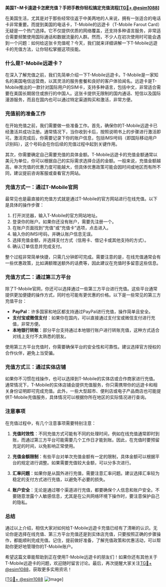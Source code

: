 **美国T~M卡遠遊卡怎麽充值？手把手教你轻松搞定充值流程[[TG💪+ @esim1088](https://t.me/s/esim1088)]**

在美国生活，尤其是对于那些经常往返于中美两地的人来说，拥有一张适合的电话卡非常重要。而提到美国的电话卡，T-Mobile的远遊卡（T-Mobile Farout Card）无疑是一个热门选择。它不仅提供优质的网络覆盖，还支持多种语言服务，非常适合需要频繁使用国际通话和数据流量的人群。然而，不少人在初次使用时可能会遇到一个问题：如何给这张卡充值呢？今天，我们就来详细讲解一下T-Mobile远遊卡的充值方法，让你轻松掌握这项技能。

### 什么是T-Mobile远遊卡？

在深入了解充值之前，我们先简单介绍一下T-Mobile远遊卡。T-Mobile是一家知名的美国电信运营商，以其灵活的服务套餐和良好的客户体验闻名。远遊卡是T-Mobile推出的一款针对国际用户的SIM卡，支持多种语言，包括中文，非常适合需要在美国长期居住或旅行的中国人。这张卡提供无限制的国内通话、短信以及国际漫游服务，而且在国内也可以通过特定渠道购买和激活，非常方便。

### 充值前的准备工作

在开始充值之前，我们需要做一些准备工作。首先，确保你的T-Mobile远遊卡已经激活并成功注册。通常情况下，当你收到卡后，按照说明书上的步骤进行激活即可。激活完成后，你需要记录下你的账户信息，包括IMSI号码（即国际移动用户识别码），这个号码会在你后续的充值过程中起到关键作用。

其次，你需要确定自己需要充值的具体金额。T-Mobile远遊卡的充值金额通常以美元为单位，你可以根据自己的实际需求选择合适的金额。一般来说，充值金额越高，单次充值的优惠力度可能越大，但具体优惠政策可能会因时间或地区而有所不同，建议提前咨询客服或查看官方网站。

### 充值方式一：通过T-Mobile官网

最常见也是最直接的充值方式就是通过T-Mobile的官方网站进行在线充值。以下是具体的操作步骤：

1. 打开浏览器，输入T-Mobile的官方网站地址。
2. 登录你的账户。如果你还没有账户，需要先注册一个。
3. 在账户页面找到“充值”或“充值卡”选项，点击进入。
4. 输入你的IMSI号码，并确认账户信息无误。
5. 选择充值金额，并选择支付方式（信用卡、借记卡或其他支持的方式）。
6. 确认订单信息并完成支付。

整个过程非常简单快捷，只需几分钟即可完成。需要注意的是，在线充值通常会有一些优惠政策，比如满额赠送额外的话费等，因此建议在充值时多留意这些信息。

### 充值方式二：通过第三方平台

除了T-Mobile官网，你还可以选择通过一些第三方平台进行充值。这些平台通常提供更加便捷的操作方式，同时也可能有更优惠的价格。以下是一些常见的第三方充值平台：

- **PayPal**：许多国家和地区都支持通过PayPal进行充值，操作简单且安全。
- **支付宝或微信支付**：如果你在国内，可以直接通过支付宝或微信支付进行充值，非常方便。
- **本地银行转账**：部分平台支持通过本地银行账户进行转账充值，这种方式适合对线上支付不太熟悉的朋友。

使用第三方平台充值时，你需要确保平台的安全性和可靠性。建议选择官方授权的合作伙伴，避免上当受骗。

### 充值方式三：通过实体店铺

如果你不习惯在线操作，也可以选择到T-Mobile的实体店或合作商家进行充值。通常情况下，T-Mobile的实体店铺会提供充值服务，你只需携带你的远遊卡和相关身份证明即可完成充值。此外，一些大型超市、便利店或电子产品商店也可能提供T-Mobile充值服务，具体情况可以根据你所在地区的实际情况进行查询。

### 注意事项

在充值过程中，有几个注意事项需要特别注意：

1. **充值时效性**：不同充值方式可能有不同的处理时间，例如在线充值通常即时到账，而通过第三方平台可能需要几个工作日才能到账。因此，在充值时要预留充足的时间，以免影响正常使用。
   
2. **充值金额限制**：有些平台对单次充值金额有一定的限制，具体金额可以根据平台的规定进行调整。如果需要充值较大金额，可以分多次进行。

3. **汇率问题**：如果你是从国外进行充值，需要注意汇率问题。建议选择汇率较为稳定的支付方式进行充值，以避免不必要的损失。

4. **账户安全**：无论是通过哪个渠道进行充值，都要确保个人信息和账户安全。不要随意泄露个人敏感信息，尤其是在公共网络环境下操作时，要注意保护自己的隐私。

### 总结

通过以上介绍，相信大家对如何给T-Mobile远遊卡充值已经有了清晰的认识。无论你是选择在线充值、第三方平台充值还是到实体店充值，只要按照正确的步骤操作，都能顺利完成充值。记住，提前做好准备，了解充值政策和优惠活动，可以帮助你更好地管理你的T-Mobile账户。

希望这篇文章能帮助到正在使用T-Mobile远遊卡的朋友们！如果你还有其他关于T-Mobile远遊卡的问题，欢迎随时留言讨论。最后，再次提醒大家关注[TG💪+ @esim1088](https://t.me/s/esim1088)，获取更多实用资讯！

[[TG💪+ @esim1088](https://t.me/s/esim1088) ![Image](https://i.postimg.cc/4NQfJmqS/Snipaste-2025-05-13-00-14-12.png)]